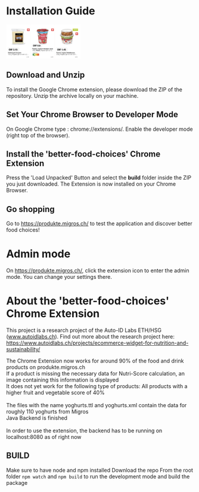 # Installation Guide

<img src='images/Screenshot.png' title='images' style='max-width:200px'></img>


## Download and Unzip
To install the Google Chrome extension, please download the ZIP of the repository.
Unzip the archive locally on your machine.

## Set Your Chrome Browser to Developer Mode
On Google Chrome type : chrome://extensions/. Enable the developer mode (right top of the browser). 

## Install the 'better-food-choices' Chrome Extension
Press the 'Load Unpacked' Button and select the **build** folder inside the ZIP you just downloaded. 
The Extension is now installed on your Chrome Browser.

## Go shopping 
Go to https://produkte.migros.ch/ to test the application and discover better food choices! 

# Admin mode
On https://produkte.migros.ch/, click the extension icon to enter the admin mode. You can change your settings there. 

# About the 'better-food-choices' Chrome Extension
This project is a research project of the Auto-ID Labs ETH/HSG (www.autoidlabs.ch). Find out more about the research project here: https://www.autoidlabs.ch/projects/ecommerce-widget-for-nutrition-and-sustainability/ 

The Chrome Extension now works for around 90% of the food and drink products on produkte.migros.ch <br/>
If a product is missing the necessary data for Nutri-Score calculation, an image containing this information is displayed <br/>
It does not yet work for the following type of products: All products with a higher fruit and vegetable score of 40% <br/> <br/>
The files with the name yoghurts.ttl and yoghurts.xml contain the data for roughly 110 yoghurts from Migros <br/>
Java Backend is finished <br/> <br/>
In order to use the extension, the backend has to be running on localhost:8080 as of right now


## BUILD
Make sure to have node and npm installed
Download the repo
From the root folder
`npm watch` and `npm build` to run the development mode and build the package
